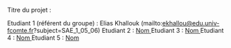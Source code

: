 Titre du projet : 

Etudiant 1 (référent du groupe) :  Elias Khallouk (mailto:ekhallou@edu.univ-fcomte.fr?subject=SAE_1_05_06) 
Etudiant 2 : [Nom ](mailto:login@edu.univ-fcomte.fr?subject=SAE_1_05_06) 
Etudiant 3 : [Nom ](mailto:login@edu.univ-fcomte.fr?subject=SAE_1_05_06) 
Etudiant 4 : [Nom ](mailto:login@edu.univ-fcomte.fr?subject=SAE_1_05_06) 
Etudiant 5 : [Nom ](mailto:login@edu.univ-fcomte.fr?subject=SAE_1_05_06) 
